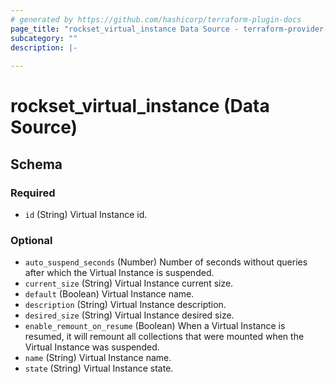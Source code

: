 ```yaml
---
# generated by https://github.com/hashicorp/terraform-plugin-docs
page_title: "rockset_virtual_instance Data Source - terraform-provider-rockset"
subcategory: ""
description: |-
  
---
```


# rockset_virtual_instance (Data Source)





<!-- schema generated by tfplugindocs -->
## Schema

### Required

- `id` (String) Virtual Instance id.

### Optional

- `auto_suspend_seconds` (Number) Number of seconds without queries after which the Virtual Instance is suspended.
- `current_size` (String) Virtual Instance current size.
- `default` (Boolean) Virtual Instance name.
- `description` (String) Virtual Instance description.
- `desired_size` (String) Virtual Instance desired size.
- `enable_remount_on_resume` (Boolean) When a Virtual Instance is resumed, it will remount all collections that were mounted when the Virtual Instance was suspended.
- `name` (String) Virtual Instance name.
- `state` (String) Virtual Instance state.
